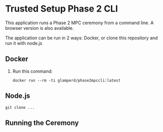 # Trusted Setup Phase 2 CLI

This application runs a Phase 2 MPC ceremony from a command line. A browser version is also available.

The application can be run in 2 ways: Docker, or clone this repository and run it with node.js

## Docker
1. Run this command: 

    `docker run --rm -ti glamperd/phase2mpccli:latest`

    


## Node.js

`git clone ...`

## Running the Ceremony

